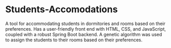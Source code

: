 # Students-Accomodations
A tool for accommodating students in dormitories and rooms based on their preferences.  Has a user-friendly front end with HTML, CSS, and JavaScript, coupled with a robust Spring Boot backend. A genetic algorithm was used to assign the students to their rooms based on their preferences.
